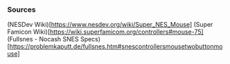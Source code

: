 ### Sources

(NESDev Wiki)[https://www.nesdev.org/wiki/Super_NES_Mouse]
(Super Famicon Wiki)[https://wiki.superfamicom.org/controllers#mouse-75]
(Fullsnes - Nocash SNES Specs)[https://problemkaputt.de/fullsnes.htm#snescontrollersmousetwobuttonmouse]